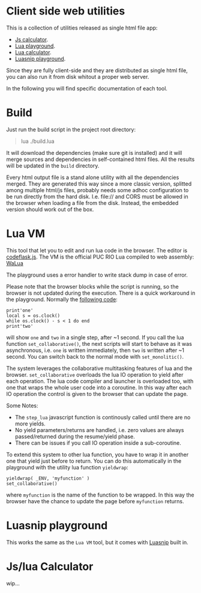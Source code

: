
# Client side web utilities

This is a collection of utilities released as single html file app:

- [Js calculator](https://raw.githack.com/pocomane/clientsideutil/master/build/calcjs.html).
- [Lua playground](https://raw.githack.com/pocomane/clientsideutil/master/build/luavm.html).
- [Lua calculator](https://raw.githack.com/pocomane/clientsideutil/master/build/calclua.html).
- [Luasnip playground](https://raw.githack.com/pocomane/clientsideutil/master/build/luasnip_playground.html).

Since they are fully client-side and they are distributed as single html file, you can also run it from disk whitout a proper web server.

In the following you will find specific documentation of each tool.

# Build

Just run the build script in the project root directory:

> lua ./build.lua

It will download the dependencies (make sure git is installed) and it will
merge sources and dependencies in self-contained html files. All the results
will be updated in the `build` directory.

Every html output file is a stand alone utility with all the dependencies
merged. They are generated this way since a more classic version, splitted
among multiple html/js files, probably needs some adhoc configuration to be run
directly from the hard disk. I.e.  file:// and CORS must be allowed in the
browser when loading a file from the disk. Instead, the embedded version should
work out of the box.

# Lua VM

This tool that let you to edit and run lua code in the browser. The editor is
[codeflask.js](https://kazzkiq.github.io/CodeFlask). The VM is the official PUC
RIO Lua compiled to web assembly: [WaLua](https://github.com/pocomane/walua)

The playground uses a error handler to write stack dump in case of error.

Please note that the browser blocks while the script is running, so the browser
is not updated during the execution. There is a quick workaround in the
playground.  Normally the [following
code](https://raw.githack.com/pocomane/clientsideutil/master/build/luavm.html?cHJpbnQnb25lJwpsb2NhbCBzID0gb3MuY8SLY2soKQp3aGlsZcSUxJbEmMSMxJspIC3EkCA8IDEgZG8gZW5kCsSAxILEhHR3b8SJ):

```
print'one'
local s = os.clock()
while os.clock() - s < 1 do end
print'two'
```

will show `one` and `two` in a single step, after ~1 second.  If you call the
lua function `set_collaborative()`, the next scripts will start to behave as it
was asynchronous, i.e. `one` is written immediately, then `two` is written
after ~1 second. You can switch back to the normal mode with `set_monolitic()`.

The system leverages the collaborative multitasking features of lua and the
browser. `set_collaborative` overloads the lua IO operation to yield after each
operation. The lua code compiler and launcher is overloaded too, with one that
wraps the whole user code into a coroutine. In this way after each IO operation
the control is given to the browser that can update the page.

Some Notes:

- The `step_lua` javascript function is continously called until there are no
  more yields.
- No yield parameters/returns are handled, i.e. zero values are always
  passed/returned during the resume/yield phase.
- There can be issues if you call IO operation inside a sub-coroutine.

To extend this system to other lua function, you have to wrap it in another one
that yield just before to return. You can do this automatically in the
playground with the utility lua function `yieldwrap`:

```
yieldwrap( _ENV, 'myfunction' )
set_collaborative()
```

where `myfunction` is the name of the function to be wrapped. In this way the
browser have the chance to update the page before `myfunction` returns.

# Luasnip playground

This works the same as the `Lua VM` tool, but it comes with
[Luasnip](https://github.com/pocomane/luasnip) built in.

# Js/lua Calculator

wip...

